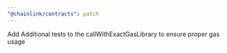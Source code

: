 ```yaml
---
"@chainlink/contracts": patch
---
```


Add Additional tests to the callWithExactGasLibrary to ensure proper gas usage
